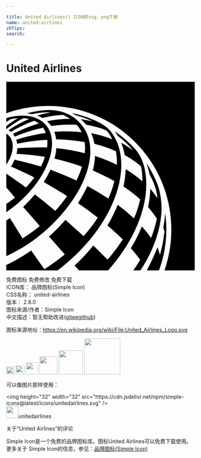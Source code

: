 ```yaml
---

title: United Airlines() ICON转svg、png下载
name: united-airlines
zhTips: 
search: 

---
```


# United Airlines  <small style="font-size: 60%;font-weight: 100"></small>

<div id="svg" class="svg-wrap">
<svg role="img" viewBox="0 0 24 24" xmlns="http://www.w3.org/2000/svg"><title>United Airlines icon</title><path d="M5.327 3.067c8.654 0 15.695 7.068 15.695 15.754 0 1.762-.298 3.515-.875 5.179H24V0H0v4.003l.019-.007a15.569 15.569 0 0 1 5.308-.929M0 10.534c.975-1.389 1.116-2.983.26-3.761a1.56 1.56 0 0 0-.26-.19zm5.027-5.057c-.863-.99-2.3-1.33-3.969-1.092l-.135.02a7.873 7.873 0 0 0-.386.077C.28 4.542.104 4.6 0 4.64v.5a8.47 8.47 0 0 1 .505-.37c.333-.07.656-.116.968-.136C.99 4.91.434 5.283 0 5.627v.385l.015.009s1.224-.969 2.196-1.386c.234.017.458.05.672.099A14.624 14.624 0 0 0 .284 6.168c.15.088.285.199.303.213.019-.012 1.427-.892 2.977-1.42.21.096.413.216.589.351-1.688.474-3.31 1.321-3.31 1.321.092.106.172.221.242.344l.029-.011c1.727-.74 3.562-1.118 3.562-1.118.143.196.262.416.352.658 0 0-1.647.188-3.765.868.093.292.119.512.119.515 0 0 1.997-.447 3.839-.497.026.296.016.628-.026.969-1.09-.058-3.69.08-3.791.089 0 0-.01.374-.107.726 0 0 1.899.061 3.626.383a8.406 8.406 0 0 1-.507 1.22c-1.15-.346-2.897-.766-3.357-.871a5.64 5.64 0 0 1-.453.88s2.134.93 2.953 1.386h.002v.001c-.356.532-1.06 1.277-1.06 1.277a73.343 73.343 0 0 0-.58-.43L.005 11.685 0 11.68v1.765l1.107 1.292c-.364.294-.736.562-1.107.802v1.053l.041-.026a15.948 15.948 0 0 0 1.492-1.151c3.819-3.323 5.383-7.773 3.495-9.94m4.701.184C7.917 3.221 5.08 3.57 4.234 3.688c-.929.13-1.631.334-1.631.334.207.019.49.056.694.097.15-.036 1.454-.333 2.402-.209h.003c-.697.076-1.647.363-1.746.394h-.002a3.154 3.154 0 0 1 .663.3c.102-.026 1.392-.369 2.623-.393 0 0 .455.202.893.503-1.59-.006-2.907.3-2.942.308.186.165.371.364.537.603 1.744-.262 3.248-.148 3.248-.148s.204.25.296.383a5 5 0 0 1 .327.563c-1.779-.208-3.48-.059-3.482-.059.118.303.197.627.24.968.197-.002 1.704.001 3.623.346.062.44.068.912.02 1.41a25.761 25.761 0 0 0-3.622-.65c-.035.43-.116.877-.242 1.336.192.045 2.317.552 3.506 1.034a12.226 12.226 0 0 1-.707 1.76c-.958-.472-3.307-1.39-3.307-1.39a12.625 12.625 0 0 1-.858 1.588s2.014 1.15 2.984 1.786a18.19 18.19 0 0 1-1.511 1.875c-.704-.63-2.464-1.994-2.597-2.097a25.338 25.338 0 0 1-1.496 1.596l2.112 2.422-.06.053c-.458.38-.95.736-1.366 1.022-.361.245-.66.435-.762.501a302.864 302.864 0 0 1-1.615-2.596c-.152.113-.305.22-.458.326v4.539c.248-.12.497-.244.745-.376a18.882 18.882 0 0 0 3.422-2.19 21.666 21.666 0 0 0 2.125-1.93 18.942 18.942 0 0 0 2.2-2.704c2.329-3.438 2.952-7.023 1.236-9.333m3.701.829a3.523 3.523 0 0 0-.4-.468 4.523 4.523 0 0 0-.4-.344c-1.502-1.133-4.268-1.7-4.268-1.7.264.141.484.285.485.286.013.004 1.128.283 2.117.767 0 0-.9-.204-1.476-.284.238.21.465.45.664.703 0 0 1.835.335 2.64.776 0 0 .386.397.701 1.093-1.257-.51-2.682-.777-2.682-.777.19.424.325.878.408 1.35 0 0 1.566.383 2.742.948.102.559.14 1.136.118 1.72a21.613 21.613 0 0 0-2.77-1.134 9.298 9.298 0 0 1-.287 1.865s1.898.847 2.75 1.362a13.329 13.329 0 0 1-.77 2.201c-1.299-.844-2.673-1.594-2.673-1.594-.346.83-1.195 2.187-1.195 2.187.022.015 1.436.986 2.52 1.847a20.88 20.88 0 0 1-1.807 2.346 304.27 304.27 0 0 0-2.312-2.068 22.358 22.358 0 0 1-2.095 2.12l2.008 2.273c-1.302 1.074-2.601 1.887-2.601 1.887L3.17 21.47s-1.18.897-3.17 1.84V24h6.537c7.297-5.52 9.886-13.415 6.892-17.511M12.967 24c1.704-1.905 3.155-4.147 4.027-6.547.757-2.082 1.169-4.625.5-6.887a6.312 6.312 0 0 0-.155-.45 5.429 5.429 0 0 0-.794-1.415 15.18 15.18 0 0 0-2.749-2.413c.15.191.285.389.402.589 0 0 1.231.913 1.946 1.84-.917-.652-1.436-.917-1.503-.95l-.008-.004c.348.859.453 1.57.453 1.57s1.088.568 2.067 1.416c.136.627.192 1.27.183 1.913-.987-.869-2.13-1.547-2.13-1.547a11.7 11.7 0 0 1-.284 2.204s1.079.683 2.13 1.64c0 0-.302 1.358-.789 2.424a26.291 26.291 0 0 0-2.069-1.726s-.5 1.305-1.312 2.616a61.394 61.394 0 0 1 1.959 1.789 21.41 21.41 0 0 1-1.943 2.57v.001l-1.807-1.798a23.958 23.958 0 0 1-2.392 2.55c.04.046.404.45.553.615zm3.213 0h.902c2.567-3.792 2.696-7.153 2.696-7.797 0-1.216-.204-2.334-.546-3.219 0 0-.532-1.375-1.362-2.6a11.694 11.694 0 0 1 .377 1.413c.163.273.9 1.572.999 3.001v.004s-.52-.729-.907-1.19a12.068 12.068 0 0 1-.28 2.33s.772.894 1.117 1.47c0 0-.235 1.258-.738 2.462-.512-.745-1.166-1.468-1.166-1.468a19.217 19.217 0 0 1-1.406 2.778s.978 1.144 1.192 1.47c-.287.484-.567.905-.878 1.346m3.27 0c.194-.525.369-1.085.512-1.654a15.228 15.228 0 0 0 .28-5.658c-.069.998-.243 1.873-.243 1.873.041.132.114.349.147.482v.001a17.79 17.79 0 0 1-.575 2.995c-.131-.484-.307-.95-.318-.98h-.001c-.353.94-.881 2.05-1.361 2.941Z"/></svg>
</div>
<detail full-name='united-airlines'></detail>

<div class="detail-page">
<p>
<span><span class="badge-success badge">免费图标</span> <span class="badge-success badge">免费修改</span>  <span class="badge-success badge">免费下载</span> </span>
<br/>
<span>
ICON库：
<span class="badge-secondary badge">品牌图标(Simple Icon)</span> 
</span>
<br/>
<span>
CSS名称：
<span class="badge-secondary badge">united-airlines</span> 
</span>

<br/>
<span>
版本：
<span class="badge-secondary badge">2.8.0</span> 
</span>
<br/>
<span>图标来源/作者：<span class="badge-light badge">Simple Icon</span></span> 
<br/>
<span class="zh-detail">中文描述：暂无<span class="help-link"><span>帮助改进</span>(<a href="https://gitee.com/liuwave/icon-helper/edit/master/json/brands/united-airlines.json" target="_blank" rel="noopener noreferrer">gitee</a><a href="https://github.com/liuwave/icon-helper/edit/master/json/brands/united-airlines.json" target="_blank" rel="noopener noreferrer">github</a></span>)</span><br/>
</p>
</div><div class="description description alert alert-light"><p>图标来源地址：<a href="https://en.wikipedia.org/wiki/File:United_Airlines_Logo.svg" target="_blank" rel="noopener noreferrer">https://en.wikipedia.org/wiki/File:United_Airlines_Logo.svg</a></p></div>
<div class="alert alert-dark">
<img height="21" width="21" src="https://cdn.jsdelivr.net/npm/simple-icons@latest/icons/unitedairlines.svg" />
<img height="24" width="24" src="https://cdn.jsdelivr.net/npm/simple-icons@latest/icons/unitedairlines.svg" />
<img height="32" width="32" src="https://cdn.jsdelivr.net/npm/simple-icons@latest/icons/unitedairlines.svg" />
<img height="48" width="48" src="https://cdn.jsdelivr.net/npm/simple-icons@latest/icons/unitedairlines.svg" />
<img height="64" width="64" src="https://cdn.jsdelivr.net/npm/simple-icons@latest/icons/unitedairlines.svg" />
<img height="96" width="96" src="https://cdn.jsdelivr.net/npm/simple-icons@latest/icons/unitedairlines.svg" />

</div>
<div>
  <p>可以像图片那样使用：    
  </p>
  <div class="alert alert-primary" style="font-size: 14px">
    &lt;img height="32" width="32" src="https://cdn.jsdelivr.net/npm/simple-icons@latest/icons/unitedairlines.svg" /&gt;
    <copy-btn content='<img height="32" width="32" src="https://cdn.jsdelivr.net/npm/simple-icons@latest/icons/unitedairlines.svg" />'></copy-btn>
  </div>
  <div class="alert alert-secondary">
    <img height="32" width="32" src="https://cdn.jsdelivr.net/npm/simple-icons@latest/icons/unitedairlines.svg" />unitedairlines
    <copy-btn content="unitedairlines" btn-title="复制图标名称"></copy-btn>
  </div>
</div>

<Vssue title="关于“United Airlines”的评论" >关于“United Airlines”的评论</Vssue>


<div><p>Simple Icon是一个免费的品牌图标库。图标United Airlines可以免费下载使用。更多关于  Simple Icon的信息，参见：<a target="_blank" href="https://iconhelper.cn/brands.html">品牌图标(Simple Icon)</a>
</p></div>
